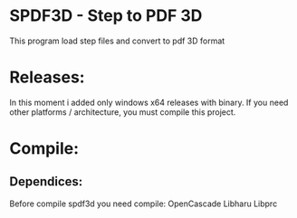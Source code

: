 # SPDF3D - Step to PDF 3D
This program load step files and convert to pdf 3D format

# Releases:
In this moment i added only windows x64 releases with binary. If you need other platforms / architecture, you must compile this project.

# Compile:
## Dependices:
Before compile spdf3d you need compile:
OpenCascade
Libharu
Libprc
